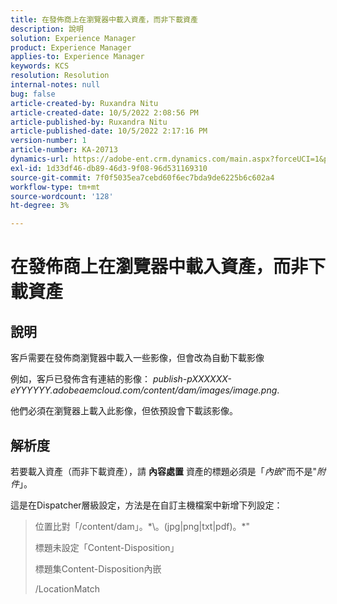 ```yaml
---
title: 在發佈商上在瀏覽器中載入資產，而非下載資產
description: 說明
solution: Experience Manager
product: Experience Manager
applies-to: Experience Manager
keywords: KCS
resolution: Resolution
internal-notes: null
bug: false
article-created-by: Ruxandra Nitu
article-created-date: 10/5/2022 2:08:56 PM
article-published-by: Ruxandra Nitu
article-published-date: 10/5/2022 2:17:16 PM
version-number: 1
article-number: KA-20713
dynamics-url: https://adobe-ent.crm.dynamics.com/main.aspx?forceUCI=1&pagetype=entityrecord&etn=knowledgearticle&id=a7a6973c-b744-ed11-bba2-0022480869de
exl-id: 1d33df46-db89-46d3-9f08-96d531169310
source-git-commit: 7f0f5035ea7cebd60f6ec7bda9de6225b6c602a4
workflow-type: tm+mt
source-wordcount: '128'
ht-degree: 3%

---
```


# 在發佈商上在瀏覽器中載入資產，而非下載資產

## 說明


客戶需要在發佈商瀏覽器中載入一些影像，但會改為自動下載影像

例如，客戶已發佈含有連結的影像： *publish-pXXXXXX-eYYYYYY.adobeaemcloud.com/content/dam/images/image.png*.

他們必須在瀏覽器上載入此影像，但依預設會下載該影像。


## 解析度


若要載入資產（而非下載資產），請 <b>內容處置</b> 資產的標題必須是「*內嵌*&quot;而不是&quot;*附件*」。

這是在Dispatcher層級設定，方法是在自訂主機檔案中新增下列設定：




> 位置比對「\/content\/dam」。\*\。(jpg|png|txt|pdf)。\*&quot;
> 
> 標題未設定「Content-Disposition」
> 
> 標題集Content-Disposition內嵌
> 
> /LocationMatch
